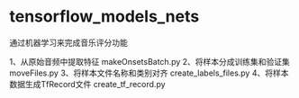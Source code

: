 # tensorflow_models_nets

通过机器学习来完成音乐评分功能

1、从原始音频中提取特征
makeOnsetsBatch.py
2、将样本分成训练集和验证集
moveFiles.py
3、将样本文件名称和类别对齐
create_labels_files.py
4、将样本数据生成TfRecord文件
create_tf_record.py